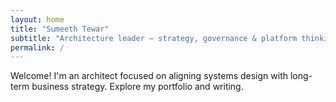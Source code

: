 ```yaml
---
layout: home
title: "Sumeeth Tewar"
subtitle: "Architecture leader — strategy, governance & platform thinking"
permalink: /
---
```


Welcome! I'm an architect focused on aligning systems design with long-term business strategy. Explore my portfolio and writing.
